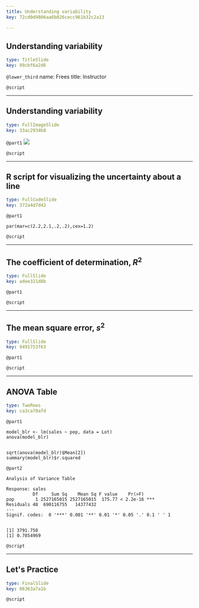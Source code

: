 ```yaml
---
title: Understanding variability
key: 72cd0d9806aa6b026cecc961b32c2a13

---
```

## Understanding variability

```yaml
type: TitleSlide
key: 99cbf6a2d6
```





`@lower_third`
name: Frees
title: Instructor

`@script`




---
## Understanding variability

```yaml
type: FullImageSlide
key: 33ac2934b8
```

`@part1`
![](https://assets.datacamp.com/production/repositories/2610/datasets/9ef67e0d61af6676df0dd2f4dee6a94cf7e7827a/Ch2UnderstandVariability.png)





`@script`




---
## R script for visualizing the uncertainty about a line

```yaml
type: FullCodeSlide
key: 372a4d7d42
```

`@part1`
```
par(mar=c(2.2,2.1,.2,.2),cex=1.2)

```





`@script`




---
## The coefficient of determination, $R^2$

```yaml
type: FullSlide
key: adee321d8b
```

`@part1`






`@script`




---
## The mean square error, $s^2$

```yaml
type: FullSlide
key: 9491753f63
```

`@part1`






`@script`




---
## ANOVA Table

```yaml
type: TwoRows
key: ca3ca70afd
```

`@part1`
```
model_blr <- lm(sales ~ pop, data = Lot)
anova(model_blr)


sqrt(anova(model_blr)$Mean[2])
summary(model_blr)$r.squared
```

`@part2`
```
Analysis of Variance Table

Response: sales
          Df     Sum Sq    Mean Sq F value    Pr(>F)    
pop        1 2527165015 2527165015  175.77 < 2.2e-16 ***
Residuals 48  690116755   14377432                      
---
Signif. codes:  0 '***' 0.001 '**' 0.01 '*' 0.05 '.' 0.1 ' ' 1


[1] 3791.758
[1] 0.7854969
```




`@script`




---
## Let's Practice

```yaml
type: FinalSlide
key: 06363a7a1b
```






`@script`



